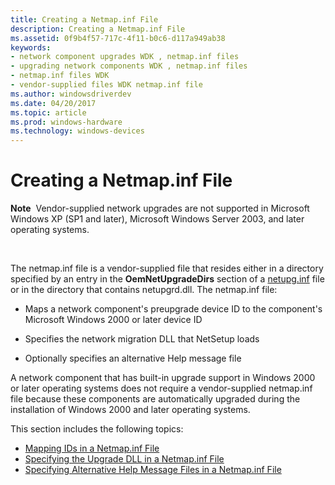 ```yaml
---
title: Creating a Netmap.inf File
description: Creating a Netmap.inf File
ms.assetid: 0f9b4f57-717c-4f11-b0c6-d117a949ab38
keywords:
- network component upgrades WDK , netmap.inf files
- upgrading network components WDK , netmap.inf files
- netmap.inf files WDK
- vendor-supplied files WDK netmap.inf file
ms.author: windowsdriverdev
ms.date: 04/20/2017
ms.topic: article
ms.prod: windows-hardware
ms.technology: windows-devices
---
```


# Creating a Netmap.inf File





**Note**  Vendor-supplied network upgrades are not supported in Microsoft Windows XP (SP1 and later), Microsoft Windows Server 2003, and later operating systems.

 

The netmap.inf file is a vendor-supplied file that resides either in a directory specified by an entry in the **OemNetUpgradeDirs** section of a [netupg.inf](creating-a-netupg-inf-file.md) file or in the directory that contains netupgrd.dll. The netmap.inf file:

-   Maps a network component's preupgrade device ID to the component's Microsoft Windows 2000 or later device ID

-   Specifies the network migration DLL that NetSetup loads

-   Optionally specifies an alternative Help message file

A network component that has built-in upgrade support in Windows 2000 or later operating systems does not require a vendor-supplied netmap.inf file because these components are automatically upgraded during the installation of Windows 2000 and later operating systems.

This section includes the following topics:

-   [Mapping IDs in a Netmap.inf File](mapping-ids-in-a-netmap-inf-file.md)
-   [Specifying the Upgrade DLL in a Netmap.inf File](specifying-the-upgrade-dll-in-a-netmap-inf-file.md)
-   [Specifying Alternative Help Message Files in a Netmap.inf File](specifying-alternative-help-message-files-in-a-netmap-inf-file.md)

 

 





